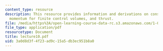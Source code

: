 ```yaml
---
content_type: resource
description: This resource provides information and derivations on conservation of
  momentum for finite control volumes, and thrust.
file: /media/https%3A/open-learning-course-data-rc.s3.amazonaws.com/1-060-engineering-mechanics-ii-spring-2006/3a0d8d3f4f23ad9c15a5db3ec951b8a0_lecture10.pdf
file_type: application/pdf
resourcetype: Document
title: lecture10.pdf
uid: 3a0d8d3f-4f23-ad9c-15a5-db3ec951b8a0
---
```


